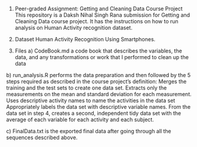 1. Peer-graded Assignment: Getting and Cleaning Data Course Project
This repository is a Daksh Nihal Singh Rana submission for Getting and Cleaning Data course project. 
It has the instructions on how to run analysis on Human Activity recognition dataset.


2. Dataset
Human Activity Recognition Using Smartphones.


3. Files
a) CodeBook.md a code book that describes the variables, the data, and any transformations or work that I performed to clean up the data

b) run_analysis.R performs the data preparation and then followed by the 5 steps required as described in the course project’s definition:
   Merges the training and the test sets to create one data set.
   Extracts only the measurements on the mean and standard deviation for each measurement.
   Uses descriptive activity names to name the activities in the data set
   Appropriately labels the data set with descriptive variable names.
   From the data set in step 4, creates a second, independent tidy data set with the average of each variable for each activity and each 
   subject.

c) FinalData.txt is the exported final data after going through all the sequences described above.
